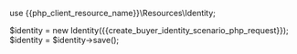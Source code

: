 use {{php_client_resource_name}}\Resources\Identity;

$identity = new Identity({{create_buyer_identity_scenario_php_request}});
$identity = $identity->save();
